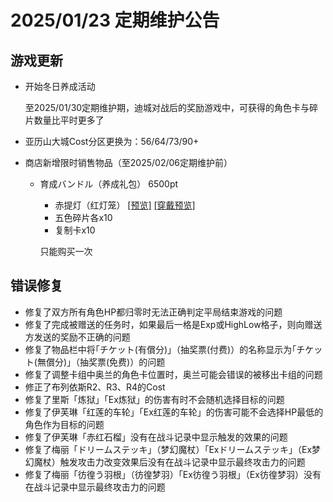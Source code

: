 # 2025/01/23 定期维护公告

## 游戏更新

- 开始冬日养成活动

  至2025/01/30定期维护期，迪城对战后的奖励游戏中，可获得的角色卡与碎片数量比平时更多了

- 亚历山大城Cost分区更换为：56/64/73/90+

- 商店新增限时销售物品（至2025/02/06定期维护前）

  - 育成バンドル（养成礼包） 6500pt

    - 赤提灯（红灯笼） <a href="imgs/costumes/赤提灯_Preview.png" target="_blank">[预览]</a> <a href="imgs/costumes/赤提灯_Preview2.png" target="_blank">[穿戴预览]</a> 
    - 五色碎片各x10
    - 复制卡x10

    只能购买一次

## 错误修复

- 修复了双方所有角色HP都归零时无法正确判定平局结束游戏的问题
- 修复了完成被赠送的任务时，如果最后一格是Exp或HighLow格子，则向赠送方发送的奖励不正确的问题
- 修复了物品栏中将｢チケット(有償分)｣（抽奖票(付费)）的名称显示为｢チケット(無償分)｣（抽奖票(免费)）的问题
- 修复了调整卡组中奥兰的角色卡位置时，奥兰可能会错误的被移出卡组的问题
- 修正了布列依斯R2、R3、R4的Cost
- 修复了里斯「炼狱」「Ex炼狱」的伤害有时不会随机选择目标的问题
- 修复了伊芙琳「红莲的车轮」「Ex红莲的车轮」的伤害可能不会选择HP最低的角色作为目标的问题
- 修复了伊芙琳「赤红石榴」没有在战斗记录中显示触发的效果的问题
- 修复了梅丽「ドリームステッキ」（梦幻魔杖）「Exドリームステッキ」（Ex梦幻魔杖）触发攻击力改变效果后没有在战斗记录中显示最终攻击力的问题
- 修复了梅丽「彷徨う羽根」（彷徨梦羽）「Ex彷徨う羽根」（Ex彷徨梦羽）没有在战斗记录中显示最终攻击力的问题

